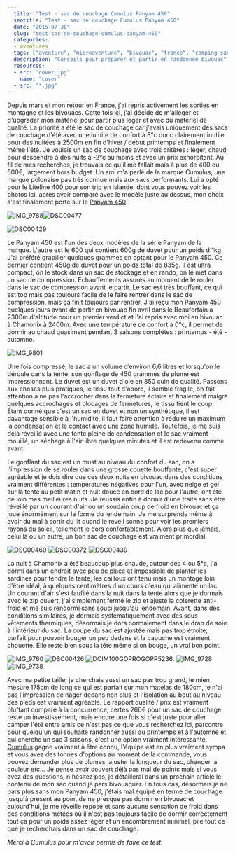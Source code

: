 ```yaml
---
  title: "Test - sac de couchage Cumulus Panyam 450"
  seotitle: "Test - sac de couchage Cumulus Panyam 450"
  date: "2015-07-30"
  slug: "test-sac-de-couchage-cumulus-panyam-450"
  categories:
  - aventures
  tags: ["aventure", "microaventure", "bivouac", "france", "camping sauvage", "tente", "randonnée", "montagne","sac de couchage", "cumulus", "materiel", "technique", "panyam", "conseils"]
  description: "Conseils pour préparer et partir en randonnée bivouac"
  resources:
  - src: "cover.jpg"
    name: "cover"
  - src: "*.jpg"
---
```


Depuis mars et mon retour en France, j'ai repris activement les sorties en montagne et les bivouacs. Cette fois-ci, j'ai décidé de m'alléger et d'upgrader mon matériel pour partir plus léger et avec du matériel de qualité. La priorité a été le sac de couchage car j'avais uniquement des sacs de couchage d'été avec une lumite de confort à 8°c donc clairement inutile pour des nuitées à 2500m en fin d'hiver / début printemps et finalement même l'été. Je voulais un sac de couchage avec trois critères : léger, chaud pour descendre à des nuits à -2°c au moins et avec un prix exhorbitant. Au fil de mes recherches, je trouvais ce qu'il me fallait mais à plus de 400 ou 500€, largement hors budget. Un ami m'a parlé de la marque Cumulus, une marque polonaise pas très connue mais aux sacs performants. Lui a opté pour le Liteline 400 pour son trip en Islande, dont vous pouvez voir les photos ici, après avoir comparé avec le modèle juste au dessus, mon choix s'est finalement porté sur le [Panyam 450](http://sacsdecouchage.fr/it/categories/sac-de-couchage/panyam-450?gid=44&vid=6).

![IMG_9788](images/IMG_9788.jpg)![DSC00477](images/DSC00477.jpg)

![DSC00429](images/DSC00429.jpg)

Le Panyam 450 est l'un des deux modèles de la série Panyam de la marque. L'autre est le 600 qui contient 600g de duvet pour un poids d'1kg. J'ai préféré grapiller quelques grammes en optant pour le Panyam 450. Ce dernier contient 450g de duvet pour un poids total de 835g. Il est ultra compact, on le stock dans un sac de stockage et en rando, on le met dans un sac de compression. Échauffements assurés au moment de le rouler dans le sac de compression avant le partir. Le sac est très bouffant, ce qui est top mais pas toujours facile de le faire rentrer dans le sac de compression, mais ça finit toujours par rentrer. J'ai reçu mon Panyam 450 quelques jours avant de partir en bivouac fin avril dans le Beaufortain à 2300m d'altitude pour un premier verdict et l'ai repris avec moi en bivouac à Chamonix à 2400m. Avec une température de confort à 0°c, il permet de dormir au chaud quasiment pendant 3 saisons complètes : printemps - été - automne.

![IMG_9801](images/IMG_9801.jpg)

Une fois compressé, le sac a un volume d’environ 6,6 litres et lorsqu'on le déroule dans la tente, son gonflage de 450 grammes de plume est impressionnant. Le duvet est un duvet d'oie en 850 cuin de qualité. Passons aux choses plus pratiques, le tissu tout d'abord, il semble fragile, on fait attention à ne pas l'accrocher dans la fermeture éclaire et finalement malgré quelques accrochages et blocages de fermetures, le tissu tient le coup. Étant donné que c'est un sac en duvet et non un synthétique, il est davantage sensible à l'humidité, il faut faire attention à réduire un maximum la condensation et le contact avec une zone humide. Toutefois, je me suis déjà réveillé avec une tente pleine de condensation et le sac vraiment mouillé, un séchage à l'air libre quelques minutes et il est redevenu comme avant.

Le gonflant du sac est un must au niveau du confort du sac, on a l'impression de se rouler dans une grosse couette bouffante, c'est super agréable et je dois dire que ces deux nuits en bivouac dans des conditions vraiment différentes : températures négatives pour l'un, avec neige et gel sur la tente au petit matin et nuit douce en bord de lac pour l'autre, ont été de loin mes meilleures nuits. Je réussis enfin à dormir d'une traite sans être réveillé par un courant d'air ou un soudain coup de froid en bivouac et ça joue énormément sur la forme du lendemain. Je me surprends même à avoir du mal à sortir du lit quand le réveil sonne pour voir les premiers rayons du soleil, tellement je dors confortablement. Alors plus que jamais, celui là ou un autre, un bon sac de couchage est vraiment primordial.

![DSC00460](images/DSC00460.jpg) ![DSC00372](images/DSC00372.jpg) ![DSC00439](images/DSC00439.jpg)

La nuit à Chamonix a été beaucoup plus chaude, autour des 4 ou 5°c, j'ai dormi dans un endroit avec peu de place et impossible de planter les sardines pour tendre la tente, les cailloux ont tenu mais un montage loin d'être idéal, à quelques centimètres d'un cours d'eau qui alimente un lac. Un courant d'air s'est faufilé dans la nuit dans la tente alors que je dormais avec le zip ouvert, j'ai simplement fermé le zip et ajusté la colerette anti-froid et me suis rendormi sans souci jusqu'au lendemain. Avant, dans des conditions similaires, je dormais systématiquement avec des sous vêtements thermiques, désormais je dors normalement dans le drap de soie à l'intérieur du sac. La coupe du sac est ajustée mais pas trop étroite, parfait pour pouvoir bouger un peu dedans et la capuche est vraiment chouette. Elle reste bien sous la tête même si on bouge, un vrai bon point.

![IMG_9760](images/IMG_9760.jpg) ![DSC00426](images/DSC00426.jpg) ![DCIM100GOPROGOPR5236.](images/GOPR5236.jpg) ![IMG_9728](images/IMG_9728.jpg) ![IMG_9738](images/IMG_9738.jpg)

Avec ma petite taille, je cherchais aussi un sac pas trop grand, le mien mesure 175cm de long ce qui est parfait sur mon matelas de 180cm, je n'ai pas l'impression de nager dedans non plus et l'isolation au bout au niveau des pieds est vraiment agréable. Le rapport qualité / prix est vraiment bluffant comparé à la concurrence, certes 260€ pour un sac de couchage reste un investissement, mais encore une fois si c'est juste pour aller camper l'été entre amis ce n'est pas ce que vous recherchez ici, parcontre pour quelqu'un qui souhaite randonner aussi au printemps et à l'automne et qui cherche un sac 3 saisons, c'est une option vraiment intéressante. [Cumulus](http://sacsdecouchage.fr/) gagne vraiment à être connu, l'équipe est en plus vraiment sympa et vous avez des tonnes d'options au moment de la commande, vous pouvez demander plus de plumes, ajuster la longueur du sac, changer la couleur etc... Je pense avoir couvert déjà pas mal de points mais si vous avez des questions, n'hésitez pas, je détaillerai dans un prochain article le contenu de mon sac quand je pars bivouaquer. En tous cas, désormais je ne pars plus sans mon Panyam 450, j'étais mal équipé en terme de couchage jusqu'à présent au point de ne presque pas dormir en bivouac et aujourd'hui, je me réveille reposé et sans aucune sensation de froid dans des conditions météos où il n'est pas toujours facile de dormir correctement tout ça pour un poids assez léger et un encombrement minimal, pile tout ce que je recherchais dans un sac de couchage.

_Merci à Cumulus pour m'avoir permis de faire ce test._
